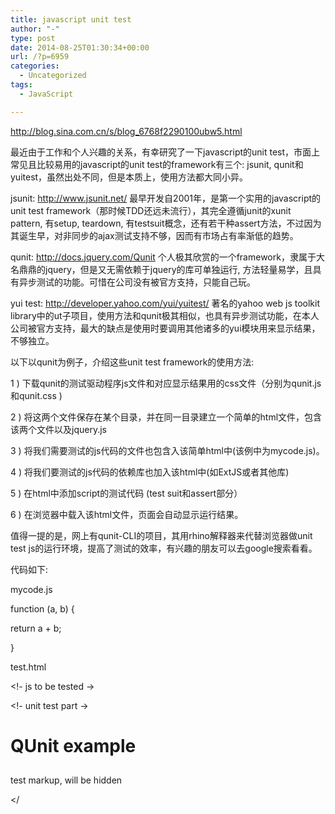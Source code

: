 ```yaml
---
title: javascript unit test
author: "-"
type: post
date: 2014-08-25T01:30:34+00:00
url: /?p=6959
categories:
  - Uncategorized
tags:
  - JavaScript

---
```

http://blog.sina.com.cn/s/blog_6768f2290100ubw5.html

最近由于工作和个人兴趣的关系，有幸研究了一下javascript的unit test，市面上常见且比较易用的javascript的unit test的framework有三个: jsunit, qunit和yuitest，虽然出处不同，但是本质上，使用方法都大同小异。

jsunit: http://www.jsunit.net/ 最早开发自2001年，是第一个实用的javascript的unit test framework（那时候TDD还远未流行），其完全遵循junit的xunit pattern, 有setup, teardown, 有testsuit概念，还有若干种assert方法，不过因为其诞生早，对非同步的ajax测试支持不够，因而有市场占有率渐低的趋势。

qunit: http://docs.jquery.com/Qunit 个人极其欣赏的一个framework，隶属于大名鼎鼎的jquery，但是又无需依赖于jquery的库可单独运行, 方法轻量易学，且具有异步测试的功能。可惜在公司没有被官方支持，只能自己玩。

yui test: http://developer.yahoo.com/yui/yuitest/ 著名的yahoo web js toolkit library中的ut子项目，使用方法和qunit极其相似，也具有异步测试功能，在本人公司被官方支持，最大的缺点是使用时要调用其他诸多的yui模块用来显示结果，不够独立。

以下以qunit为例子，介绍这些unit test framework的使用方法: 
  
1 ) 下载qunit的测试驱动程序js文件和对应显示结果用的css文件（分别为qunit.js 和qunit.css )
  
2 ) 将这两个文件保存在某个目录，并在同一目录建立一个简单的html文件，包含该两个文件以及jquery.js
  
3 ) 将我们需要测试的js代码的文件也包含入该简单html中(该例中为mycode.js)。
  
4 ) 将我们要测试的js代码的依赖库也加入该html中(如ExtJS或者其他库)
  
5 ) 在html中添加script的测试代码 (test suit和assert部分）
  
6 ) 在浏览器中载入该html文件，页面会自动显示运行结果。

值得一提的是，网上有qunit-CLI的项目，其用rhino解释器来代替浏览器做unit test js的运行环境，提高了测试的效率，有兴趣的朋友可以去google搜索看看。

代码如下: 
  
mycode.js

function (a, b) {
  
return a + b;
  
}

test.html

<html>
  
<head>
  
<link rel="stylesheet" href="qunit.css" type="text/css" media="screen" />
  
<script src="http://code.jquery.com/jquery-latest.js"></script>
  
<script type="text/javascript" src="qunit.js"></script>

<!- js to be tested ->
  
<script type="text/javascript" src="mycode.js"></script>

<!- unit test part ->
  
<script>
  
$(document).ready(function(){
  
test("a basic test example", function() {
  
var sum = add (1 + 1);
  
equal( sum, "2", "We expect value to be 2" );
  
});
  
});
  
</script>
  
</head>
  
<body>
  
<h1 id="qunit-header">QUnit example</h1>
  
<h2 id="qunit-banner"></h2>
  
<div id="qunit-testrunner-toolbar">
  
<h2 id="qunit-userAgent"></h2>
  
<ol id="qunit-tests"></ol>
  
<div id="qunit-fixture">test markup, will be hidden
  
</